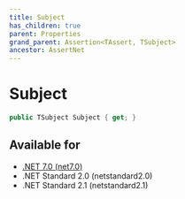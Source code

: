 ```yaml
---
title: Subject
has_children: true
parent: Properties
grand_parent: Assertion<TAssert, TSubject>
ancestor: AssertNet
---
```

# Subject

```csharp
public TSubject Subject { get; }
```

## Available for
- [.NET 7.0 (net7.0)](https://versionsof.net/core/7.0/)
- .NET Standard 2.0 (netstandard2.0)
- .NET Standard 2.1 (netstandard2.1)
